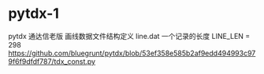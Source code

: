 # pytdx-1
pytdx
通达信老版 画线数据文件结构定义
line.dat 一个记录的长度
LINE_LEN = 298
https://github.com/bluegrunt/pytdx/blob/53ef358e585b2af9edd494993c979f6f9dfdf787/tdx_const.py
